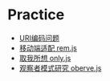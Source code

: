 # Practice

- [URI编码问题](./URL-encode)
- [移动端适配 rem.js](./rem)
- [取我所想 only.js](./only)
- [观察者模式研究 oberve.js](./observe-model)